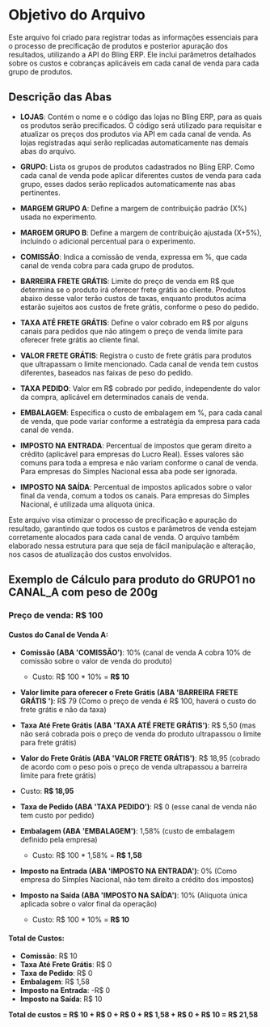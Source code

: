 # Objetivo do Arquivo

Este arquivo foi criado para registrar todas as informações essenciais para o processo de precificação de produtos e posterior apuração dos resultados, utilizando a API do Bling ERP. Ele inclui parâmetros detalhados sobre os custos e cobranças aplicáveis em cada canal de venda para cada grupo de produtos.

## Descrição das Abas

- **LOJAS**: Contém o nome e o código das lojas no Bling ERP, para as quais os produtos serão precificados. O código será utilizado para requisitar e atualizar os preços dos produtos via API em cada canal de venda. As lojas registradas aqui serão replicadas automaticamente nas demais abas do arquivo.

- **GRUPO**: Lista os grupos de produtos cadastrados no Bling ERP. Como cada canal de venda pode aplicar diferentes custos de venda para cada grupo, esses dados serão replicados automaticamente nas abas pertinentes.

- **MARGEM GRUPO A**: Define a margem de contribuição padrão (X%) usada no experimento.

- **MARGEM GRUPO B**: Define a margem de contribuição ajustada (X+5%), incluindo o adicional percentual para o experimento.

- **COMISSÃO**: Indica a comissão de venda, expressa em %, que cada canal de venda cobra para cada grupo de produtos.

- **BARREIRA FRETE GRÁTIS**: Limite do preço de venda em R$ que determina se o produto irá oferecer frete grátis ao cliente. Produtos abaixo desse valor terão custos de taxas, enquanto produtos acima estarão sujeitos aos custos de frete grátis, conforme o peso do pedido.

- **TAXA ATÉ FRETE GRÁTIS**: Define o valor cobrado em R$ por alguns canais para pedidos que não atingem o preço de venda limite para oferecer frete grátis ao cliente final.

- **VALOR FRETE GRÁTIS**: Registra o custo de frete grátis para produtos que ultrapassam o limite mencionado. Cada canal de venda tem custos diferentes, baseados nas faixas de peso do pedido.

- **TAXA PEDIDO**: Valor em R$ cobrado por pedido, independente do valor da compra, aplicável em determinados canais de venda.

- **EMBALAGEM**: Especifica o custo de embalagem em %, para cada canal de venda, que pode variar conforme a estratégia da empresa para cada canal de venda.

- **IMPOSTO NA ENTRADA**: Percentual de impostos que geram direito a crédito (aplicável para empresas do Lucro Real). Esses valores são comuns para toda a empresa e não variam conforme o canal de venda. Para empresas do Simples Nacional essa aba pode ser ignorada.

- **IMPOSTO NA SAÍDA**: Percentual de impostos aplicados sobre o valor final da venda, comum a todos os canais. Para empresas do Simples Nacional, é utilizada uma alíquota única.

Este arquivo visa otimizar o processo de precificação e apuração do resultado, garantindo que todos os custos e parâmetros de venda estejam corretamente alocados para cada canal de venda. O arquivo também elaborado nessa estrutura para que seja de fácil manipulação e alteração, nos casos de atualização dos custos envolvidos.

## Exemplo de Cálculo para produto do GRUPO1 no CANAL_A com peso de 200g

### Preço de venda: R$ 100

#### Custos do Canal de Venda A:
- **Comissão (ABA 'COMISSÃO')**: 10% (canal de venda A cobra 10% de comissão sobre o valor de venda do produto)
  - Custo: R$ 100 * 10% = **R$ 10**

- **Valor limite para oferecer o Frete Grátis (ABA 'BARREIRA FRETE GRÁTIS ')**: R$ 79 (Como o preço de venda é R$ 100, haverá o custo do frete grátis e não da taxa)
  
- **Taxa Até Frete Grátis (ABA 'TAXA ATÉ FRETE GRÁTIS')**: R$ 5,50 (mas não será cobrada pois o preço de venda do produto ultrapassou o limite para frete grátis)

- **Valor do Frete Grátis (ABA 'VALOR FRETE GRÁTIS')**: R$ 18,95 (cobrado de acordo com o peso pois o preço de venda ultrapassou a barreira limite para frete grátis)
- Custo:  **R$ 18,95**
  
- **Taxa de Pedido (ABA 'TAXA PEDIDO')**: R$ 0 (esse canal de venda não tem custo por pedido)
  
- **Embalagem (ABA 'EMBALAGEM')**: 1,58% (custo de embalagem definido pela empresa)
  - Custo: R$ 100 * 1,58% = **R$ 1,58**
  
- **Imposto na Entrada (ABA 'IMPOSTO NA ENTRADA')**: 0% (Como empresa do Simples Nacional, não tem direito a crédito dos impostos)
  
- **Imposto na Saída (ABA 'IMPOSTO NA SAÍDA')**: 10% (Alíquota única aplicada sobre o valor final da operação)
  - Custo: R$ 100 * 10% = **R$ 10**

#### Total de Custos:
- **Comissão**: R$ 10
- **Taxa Até Frete Grátis**: R$ 0
- **Taxa de Pedido**: R$ 0
- **Embalagem**: R$ 1,58
- **Imposto na Entrada**:  -R$ 0
- **Imposto na Saída**: R$ 10

**Total de custos = R$ 10 + R$ 0 + R$ 0 + R$ 1,58 + R$ 0 + R$ 10 = R$ 21,58**

